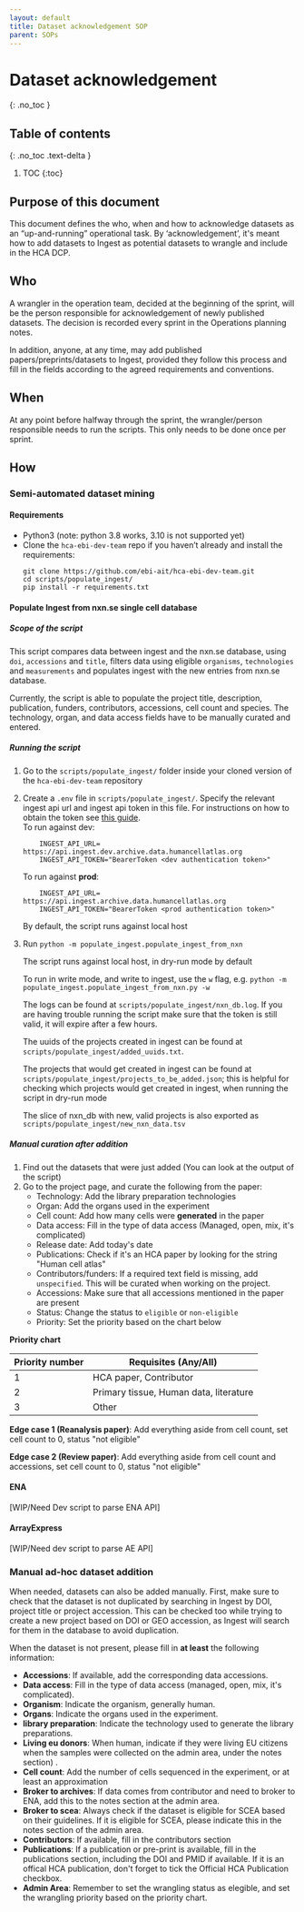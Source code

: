```yaml
---
layout: default
title: Dataset acknowledgement SOP
parent: SOPs
---
```


<script src="https://kit.fontawesome.com/fc66878563.js" crossorigin="anonymous"></script>

# Dataset acknowledgement
{: .no_toc }

## Table of contents
{: .no_toc .text-delta }

1. TOC
{:toc}


## Purpose of this document
This document defines the who, when and how to acknowledge datasets as an “up-and-running” operational task. By ‘acknowledgement’, it's meant how to add datasets to Ingest as potential datasets to wrangle and include in the HCA DCP. 

## Who
A wrangler in the operation team, decided at the beginning of the sprint, will be the person responsible for acknowledgement of newly published datasets. The decision is recorded every sprint in the Operations planning notes.

In addition, anyone, at any time, may add published papers/preprints/datasets to Ingest, provided they follow this process and fill in the fields according to the agreed requirements and conventions.

## When
At any point before halfway through the sprint, the wrangler/person responsible needs to run the scripts. This only needs to be done once per sprint.

## How

### Semi-automated dataset mining

#### Requirements

- Python3 (note: python 3.8 works, 3.10 is not supported yet)
- Clone the `hca-ebi-dev-team` repo if you haven’t already and install the requirements:
   ```
   git clone https://github.com/ebi-ait/hca-ebi-dev-team.git
   cd scripts/populate_ingest/
   pip install -r requirements.txt
   ```

#### Populate Ingest from nxn.se single cell database

##### Scope of the script

   This script compares data between ingest and the nxn.se database, using `doi`, `accessions` and `title`, filters
   data using eligible `organisms`, `technologies` and `measurements` and populates ingest with the new entries
   from nxn.se database.
   
   Currently, the script is able to populate the project title, description, publication, funders, contributors,
   accessions, cell count and species.
   The technology, organ, and data access fields have to be manually curated and entered.

##### Running the script

1) Go to the `scripts/populate_ingest/` folder inside your cloned version of the `hca-ebi-dev-team` repository

2) Create a `.env` file in `scripts/populate_ingest/`. Specify the relevant ingest api url and ingest api token in
this file. For  instructions on how to obtain the token see [this guide](https://ebi-ait.github.io/hca-ebi-dev-team/operations_tasks/api_token.html).
<br>To run against dev:

    ```
        INGEST_API_URL= https://api.ingest.dev.archive.data.humancellatlas.org
        INGEST_API_TOKEN="BearerToken <dev authentication token>"
    ```
   To run against **prod**:

    ```
        INGEST_API_URL= https://api.ingest.archive.data.humancellatlas.org
        INGEST_API_TOKEN="BearerToken <prod authentication token>"
    ```
   By default, the script runs against local host

4) Run `python -m populate_ingest.populate_ingest_from_nxn`
    
   The script runs against local host, in dry-run mode by default
   
   To run in write mode, and write to ingest, use the `w` flag, e.g.
   `python -m populate_ingest.populate_ingest_from_nxn.py -w`
   
   
   
   The logs can be found at `scripts/populate_ingest/nxn_db.log`. If you are having trouble running the script make sure
 that the token is still valid, it will expire after a few hours.
   
   The uuids of the projects created in ingest can be found at `scripts/populate_ingest/added_uuids.txt`.
   
   The projects that would get created in ingest can be found at `scripts/populate_ingest/projects_to_be_added.json`; 
   this is helpful for checking which projects would get created in ingest, when running the script in dry-run mode
   
   The slice of nxn_db with new, valid projects is also exported as `scripts/populate_ingest/new_nxn_data.tsv`
   
##### Manual curation after addition

1. Find out the datasets that were just added (You can look at the output of the script)
1. Go to the project page, and curate the following from the paper:
   - Technology: Add the library preparation technologies
   - Organ: Add the organs used in the experiment
   - Cell count: Add how many cells were **generated** in the paper
   - Data access: Fill in the type of data access (Managed, open, mix, it's complicated)
   - Release date: Add today's date
   - Publications: Check if it's an HCA paper by looking for the string "Human cell atlas"
   - Contributors/funders: If a required text field is missing, add `unspecified`. This will be curated when working on the project.
   - Accessions: Make sure that all accessions mentioned in the paper are present
   - Status: Change the status to `eligible` or `non-eligible`
   - Priority: Set the priority based on the chart below

**Priority chart**

| Priority number | Requisites (Any/All) |
|----------------|-----------|
| 1 | HCA paper, Contributor |
| 2 | Primary tissue, Human data, literature | 
| 3 | Other |

**Edge case 1 (Reanalysis paper)**: Add everything aside from cell count, set cell count to 0, status "not eligible"

**Edge case 2 (Review paper)**: Add everything aside from cell count and accessions, set cell count to 0, status "not eligible"


#### ENA
[WIP/Need Dev script to parse ENA API]

#### ArrayExpress
[WIP/Need dev script to parse AE API]


### Manual ad-hoc dataset addition

When needed, datasets can also be added manually. First, make sure to check that the dataset is not duplicated by searching in Ingest by DOI, project title or project accession. This can be checked too while trying to create a new project based on DOI or GEO accession, as Ingest will search for them in the database to avoid duplication.

When the dataset is not present, please fill in **at least** the following information:
- **Accessions**: If available, add the corresponding data accessions.
- **Data access**: Fill in the type of data access (managed, open, mix, it's complicated). 
- **Organism**: Indicate the organism, generally human.
- **Organs**: Indicate the organs used in the experiment.
- **library preparation**: Indicate the technology used to generate the library preparations.
- **Living eu donors**: When human, indicate if they were living EU citizens when the samples were collected on the admin area, under the notes section) .
- **Cell count**: Add the number of cells sequenced in the experiment, or at least an approximation
- **Broker to archives**: If data comes from contributor and need to broker to ENA, add this to the notes section at the admin area.
- **Broker to scea**: Always check if the dataset is eligible for SCEA based on their guidelines. If it is eligible for SCEA, please indicate this in the notes section of the admin area.
- **Contributors**: If available, fill in the contributors section
- **Publications**: If a publication or pre-print is available, fill in the publications section, including the DOI and PMID if available. If it is an offical HCA publication, don't forget to tick the Official HCA Publication checkbox.
- **Admin Area**: Remember to set the wrangling status as elegible, and set the wrangling priority based on the priority chart.
